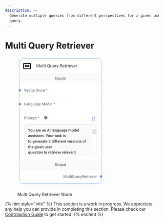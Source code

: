 ```yaml
---
description: >-
  Generate multiple queries from different perspectives for a given user input
  query.
---
```


# Multi Query Retriever

<figure><img src="../../../.gitbook/assets/up-006.png" alt="" width="283"><figcaption><p>Multi Query Retriever Node</p></figcaption></figure>

{% hint style="info" %}
This section is a work in progress. We appreciate any help you can provide in completing this section. Please check our [Contribution Guide](../../../contributing/) to get started.
{% endhint %}
